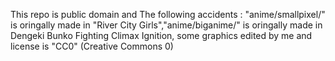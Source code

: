 This repo is public domain and The following accidents :
"anime/smallpixel/" is oringally made in "River City Girls","anime/biganime/" is oringally made in Dengeki Bunko Fighting Climax Ignition, some graphics edited by me and license is "CC0" (Creative Commons 0)
